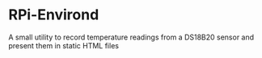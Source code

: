 # RPi-Environd
A small utility to record temperature readings from a DS18B20 sensor and present them in static HTML files

